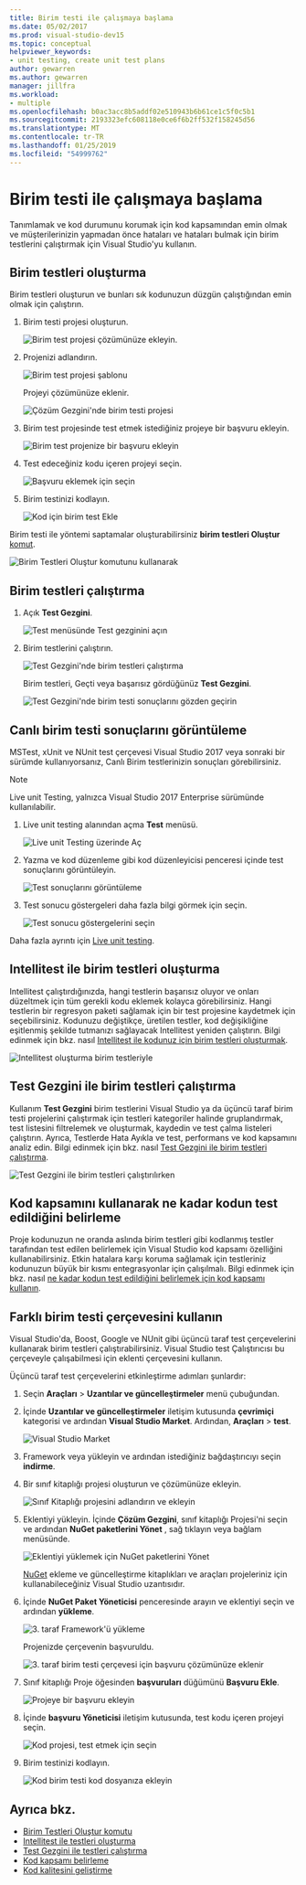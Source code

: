 ```yaml
---
title: Birim testi ile çalışmaya başlama
ms.date: 05/02/2017
ms.prod: visual-studio-dev15
ms.topic: conceptual
helpviewer_keywords:
- unit testing, create unit test plans
author: gewarren
ms.author: gewarren
manager: jillfra
ms.workload:
- multiple
ms.openlocfilehash: b0ac3acc8b5addf02e510943b6b61ce1c5f0c5b1
ms.sourcegitcommit: 2193323efc608118e0ce6f6b2ff532f158245d56
ms.translationtype: MT
ms.contentlocale: tr-TR
ms.lasthandoff: 01/25/2019
ms.locfileid: "54999762"
---
```

# <a name="get-started-with-unit-testing"></a>Birim testi ile çalışmaya başlama

Tanımlamak ve kod durumunu korumak için kod kapsamından emin olmak ve müşterilerinizin yapmadan önce hataları ve hataları bulmak için birim testlerini çalıştırmak için Visual Studio'yu kullanın.

## <a name="create-unit-tests"></a>Birim testleri oluşturma

Birim testleri oluşturun ve bunları sık kodunuzun düzgün çalıştığından emin olmak için çalıştırın.

1. Birim testi projesi oluşturun.

   ![Birim test projesi çözümünüze ekleyin.](media/createunittest1.png)

1. Projenizi adlandırın.

   ![Birim test projesi şablonu](media/createunittest2.png)

   Projeyi çözümünüze eklenir.

   ![Çözüm Gezgini'nde birim testi projesi](media/createunittest5.png)

1. Birim test projesinde test etmek istediğiniz projeye bir başvuru ekleyin.

   ![Birim test projenize bir başvuru ekleyin](media/createunittest6.png)

1. Test edeceğiniz kodu içeren projeyi seçin.

   ![Başvuru eklemek için seçin](media/createunittest7.png)

1. Birim testinizi kodlayın.

   ![Kod için birim test Ekle](media/createunittest8.png)

Birim testi ile yöntemi saptamalar oluşturabilirsiniz **birim testleri Oluştur** [komut](create-unit-tests-menu.md).

![Birim Testleri Oluştur komutunu kullanarak](media/createunittestcommand2.png)

## <a name="run-unit-tests"></a>Birim testleri çalıştırma

1. Açık **Test Gezgini**.

   ![Test menüsünde Test gezginini açın](media/rununittest1.png)

1. Birim testlerini çalıştırın.

   ![Test Gezgini'nde birim testleri çalıştırma](media/rununittest2.png)

   Birim testleri, Geçti veya başarısız gördüğünüz **Test Gezgini**.

   ![Test Gezgini'nde birim testi sonuçlarını gözden geçirin](media/rununittest3.png)

## <a name="view-live-unit-test-results"></a>Canlı birim testi sonuçlarını görüntüleme

MSTest, xUnit ve NUnit test çerçevesi Visual Studio 2017 veya sonraki bir sürümde kullanıyorsanız, Canlı Birim testlerinizin sonuçları görebilirsiniz.

> [!NOTE]
> Live unit Testing, yalnızca Visual Studio 2017 Enterprise sürümünde kullanılabilir.

1. Live unit testing alanından açma **Test** menüsü.

   ![Live unit Testing üzerinde Aç](media/live-test-results-start.png)

1. Yazma ve kod düzenleme gibi kod düzenleyicisi penceresi içinde test sonuçlarını görüntüleyin.

   ![Test sonuçlarını görüntüleme](media/live-test-results-ui.png)

1. Test sonucu göstergeleri daha fazla bilgi görmek için seçin.

   ![Test sonucu göstergelerini seçin](media/live-test-results-details.png)

Daha fazla ayrıntı için [Live unit testing](../test/live-unit-testing-intro.md).

## <a name="generate-unit-tests-with-intellitest"></a>Intellitest ile birim testleri oluşturma

Intellitest çalıştırdığınızda, hangi testlerin başarısız oluyor ve onları düzeltmek için tüm gerekli kodu eklemek kolayca görebilirsiniz. Hangi testlerin bir regresyon paketi sağlamak için bir test projesine kaydetmek için seçebilirsiniz. Kodunuzu değiştikçe, üretilen testler, kod değişikliğine eşitlenmiş şekilde tutmanızı sağlayacak Intellitest yeniden çalıştırın. Bilgi edinmek için bkz. nasıl [Intellitest ile kodunuz için birim testleri oluşturmak](../test/generate-unit-tests-for-your-code-with-intellitest.md).

![Intellitest oluşturma birim testleriyle](media/intellitest.png)

## <a name="run-unit-tests-with-test-explorer"></a>Test Gezgini ile birim testleri çalıştırma

Kullanım **Test Gezgini** birim testlerini Visual Studio ya da üçüncü taraf birim testi projelerini çalıştırmak için testleri kategoriler halinde gruplandırmak, test listesini filtrelemek ve oluşturmak, kaydedin ve test çalma listeleri çalıştırın. Ayrıca, Testlerde Hata Ayıkla ve test, performans ve kod kapsamını analiz edin. Bilgi edinmek için bkz. nasıl [Test Gezgini ile birim testleri çalıştırma](../test/run-unit-tests-with-test-explorer.md).

![Test Gezgini ile birim testleri çalıştırılırken](media/testexplorer.png)

## <a name="use-code-coverage-to-determine-how-much-code-is-being-tested"></a>Kod kapsamını kullanarak ne kadar kodun test edildiğini belirleme

Proje kodunuzun ne oranda aslında birim testleri gibi kodlanmış testler tarafından test edilen belirlemek için Visual Studio kod kapsamı özelliğini kullanabilirsiniz. Etkin hatalara karşı koruma sağlamak için testleriniz kodunuzun büyük bir kısmı entegrasyonlar için çalışılmalı. Bilgi edinmek için bkz. nasıl [ne kadar kodun test edildiğini belirlemek için kod kapsamı kullanın](../test/using-code-coverage-to-determine-how-much-code-is-being-tested.md).

## <a name="use-a-different-unit-test-framework"></a>Farklı birim testi çerçevesini kullanın

Visual Studio'da, Boost, Google ve NUnit gibi üçüncü taraf test çerçevelerini kullanarak birim testleri çalıştırabilirsiniz. Visual Studio test Çalıştırıcısı bu çerçeveyle çalışabilmesi için eklenti çerçevesini kullanın.

Üçüncü taraf test çerçevelerini etkinleştirme adımları şunlardır:

1. Seçin **Araçları** > **Uzantılar ve güncelleştirmeler** menü çubuğundan.

1. İçinde **Uzantılar ve güncelleştirmeler** iletişim kutusunda **çevrimiçi** kategorisi ve ardından **Visual Studio Market**. Ardından, **Araçları** > **test**.

   ![Visual Studio Market](media/extensions-and-updates-testing.png)

1. Framework veya yükleyin ve ardından istediğiniz bağdaştırıcıyı seçin **indirme**.

1. Bir sınıf kitaplığı projesi oluşturun ve çözümünüze ekleyin.

   ![Sınıf Kitaplığı projesini adlandırın ve ekleyin](media/create3rdpartyunittest3.png)

1. Eklentiyi yükleyin. İçinde **Çözüm Gezgini**, sınıf kitaplığı Projesi'ni seçin ve ardından **NuGet paketlerini Yönet** , sağ tıklayın veya bağlam menüsünde.

   ![Eklentiyi yüklemek için NuGet paketlerini Yönet](media/create3rdpartyunittest3a.png)

   [NuGet](https://www.nuget.org/) ekleme ve güncelleştirme kitaplıkları ve araçları projeleriniz için kullanabileceğiniz Visual Studio uzantısıdır.

1. İçinde **NuGet Paket Yöneticisi** penceresinde arayın ve eklentiyi seçin ve ardından **yükleme**.

   ![3. taraf Framework'ü yükleme](media/create3rdpartyunittest4.png)

   Projenizde çerçevenin başvuruldu.

   ![3. taraf birim testi çerçevesi için başvuru çözümünüze eklenir](media/create3rdpartyunittest6.png)

1. Sınıf kitaplığı Proje öğesinden **başvuruları** düğümünü **Başvuru Ekle**.

   ![Projeye bir başvuru ekleyin](media/createunittest6.png)

1. İçinde **başvuru Yöneticisi** iletişim kutusunda, test kodu içeren projeyi seçin.

   ![Kod projesi, test etmek için seçin](media/createunittest7.png)

1. Birim testinizi kodlayın.

   ![Kod birim testi kod dosyanıza ekleyin](media/create3rdpartyunittest7.png)

## <a name="see-also"></a>Ayrıca bkz.

* [Birim Testleri Oluştur komutu](create-unit-tests-menu.md)
* [Intellitest ile testleri oluşturma](generate-unit-tests-for-your-code-with-intellitest.md)
* [Test Gezgini ile testleri çalıştırma](run-unit-tests-with-test-explorer.md)
* [Kod kapsamı belirleme](using-code-coverage-to-determine-how-much-code-is-being-tested.md)
* [Kod kalitesini geliştirme](improve-code-quality.md)